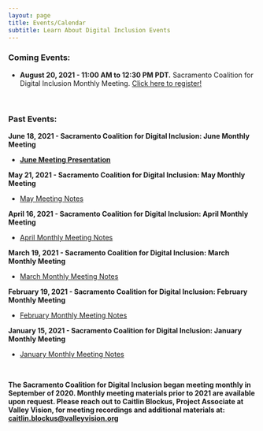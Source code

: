 ```yaml
---
layout: page
title: Events/Calendar
subtitle: Learn About Digital Inclusion Events
---
```

### **Coming Events:** 

* **August 20, 2021 - 11:00 AM to 12:30 PM PDT.** Sacramento Coalition for Digital Inclusion Monthly Meeting. [Click here to register!](https://us02web.zoom.us/meeting/register/tZYsce-gqDkuHtS1Bjh6zvnpW5vjZbD_lrUI)

 <br>

### **Past Events:**

**June 18, 2021 - Sacramento Coalition for Digital Inclusion: June Monthly Meeting**

* **[June Meeting Presentation](https://www.valleyvision.org/wp-content/uploads/SCDI_-June-Meeting-Powerpoint.pptx.pdf)**

**May 21, 2021 - Sacramento Coalition for Digital Inclusion: May Monthly Meeting**

* [May Meeting Notes](https://www.valleyvision.org/wp-content/uploads/SCDI-Meeting-Notes-5-21-21-Fin.docx.pdf)

**April 16, 2021 - Sacramento Coalition for Digital Inclusion: April Monthly Meeting**

* [April Monthly Meeting Notes](https://www.valleyvision.org/wp-content/uploads/SCDI-April-2021-Meeting-Notes.pdf)

**March 19, 2021 - Sacramento Coalition for Digital Inclusion: March Monthly Meeting**

* [March Monthly Meeting Notes](https://www.valleyvision.org/wp-content/uploads/SCDI_-March-Meeting-Notes-3_19.pdf)

**February 19, 2021 - Sacramento Coalition for Digital Inclusion: February Monthly Meeting**

* [February Monthly Meeting Notes](https://www.valleyvision.org/wp-content/uploads/SCDI-February-2021-Meeting-Notes.pdf)

**January 15, 2021 - Sacramento Coalition for Digital Inclusion: January Monthly Meeting**

* [January Monthly Meeting Notes](https://www.valleyvision.org/wp-content/uploads/SCDI-Monthly-Meeting-Notes-1.22.21.pdf)

 <br>

**The Sacramento Coalition for Digital Inclusion began meeting monthly in September of 2020. Monthly meeting materials prior to 2021 are available upon request. Please reach out to Caitlin Blockus, Project Associate at Valley Vision, for meeting recordings and additional materials at: caitlin.blockus@valleyvision.org**